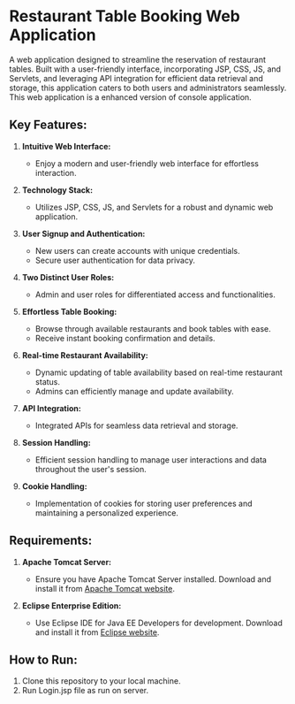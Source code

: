 # Restaurant Table Booking Web Application

A web application designed to streamline the reservation of restaurant tables. Built with a user-friendly interface, incorporating JSP, CSS, JS, and Servlets, and leveraging API integration for efficient data retrieval and storage, this application caters to both users and administrators seamlessly.
This web application is a enhanced version of console application.

## Key Features:

1. **Intuitive Web Interface:**
   - Enjoy a modern and user-friendly web interface for effortless interaction.

2. **Technology Stack:**
   - Utilizes JSP, CSS, JS, and Servlets for a robust and dynamic web application.

3. **User Signup and Authentication:**
   - New users can create accounts with unique credentials.
   - Secure user authentication for data privacy.

4. **Two Distinct User Roles:**
   - Admin and user roles for differentiated access and functionalities.

5. **Effortless Table Booking:**
   - Browse through available restaurants and book tables with ease.
   - Receive instant booking confirmation and details.

6. **Real-time Restaurant Availability:**
   - Dynamic updating of table availability based on real-time restaurant status.
   - Admins can efficiently manage and update availability.

7. **API Integration:**
   - Integrated APIs for seamless data retrieval and storage.

8. **Session Handling:**
   - Efficient session handling to manage user interactions and data throughout the user's session.

9. **Cookie Handling:**
   - Implementation of cookies for storing user preferences and maintaining a personalized experience.  

## Requirements:

1. **Apache Tomcat Server:**
   - Ensure you have Apache Tomcat Server installed. Download and install it from [Apache Tomcat website](http://tomcat.apache.org/).

2. **Eclipse Enterprise Edition:**
   - Use Eclipse IDE for Java EE Developers for development. Download and install it from [Eclipse website](https://www.eclipse.org/enterprise/).

## How to Run:

1. Clone this repository to your local machine.
2. Run Login.jsp file as run on server. 
